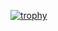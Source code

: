 [![trophy](https://github-profile-trophy.vercel.app/?username=Kiruthikaponneswaran)](https://github.com/ryo-ma/github-profile-trophy)                                                 
